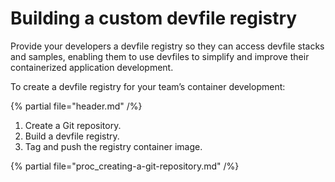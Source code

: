 # Building a custom devfile registry

Provide your developers a devfile registry so they can access devfile stacks and samples, enabling them to use devfiles to simplify and improve their containerized application development.

To create a devfile registry for your team’s container development:

{% partial file="header.md" /%}

1. Create a Git repository.
1. Build a devfile registry.
1. Tag and push the registry container image.


{% partial file="proc_creating-a-git-repository.md" /%}

